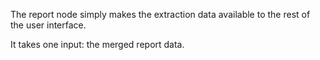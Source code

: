 The report node simply makes the extraction data available to the rest of the user interface.

It takes one input: the merged report data.

